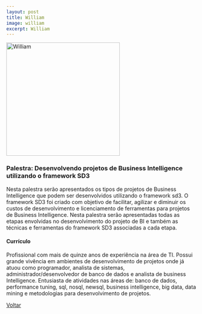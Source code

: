 ```yaml
---
layout: post
title: William
image: william
excerpt: William
---
```

<p><img src="{{ site.baseurl }}/convidados/{{ page.image }}.jpg" alt="William"/ height="300" width="300"></p>

### Palestra: Desenvolvendo projetos de Business Intelligence utilizando o framework SD3

Nesta palestra serão apresentados os tipos de projetos de Business Intelligence que podem ser desenvolvidos utilizando o framework sd3. O framework SD3 foi criado com objetivo de facilitar, agilizar e diminuir os custos de desenvolvimento e licenciamento de ferramentas para projetos de Business Intelligence. Nesta palestra serão apresentadas todas as etapas envolvidas no desenvolvimento do projeto de BI e também as técnicas e ferramentas do framework SD3 associadas a cada etapa.

#### Currículo

Profissional com mais de quinze anos de experiência na área de TI. Possui grande vivência em ambientes de desenvolvimento de projetos onde já atuou como programador, analista de sistemas, administrador/desenvolvedor de banco de dados e analista de business Intelligence.
Entusiasta de atividades nas áreas de: banco de dados, performance tuning, sql, nosql, newsql, business intelligence, big data, data mining e metodologias para desenvolvimento de projetos.

<a href="{{ site.baseurl }}/index.html">Voltar</a>
